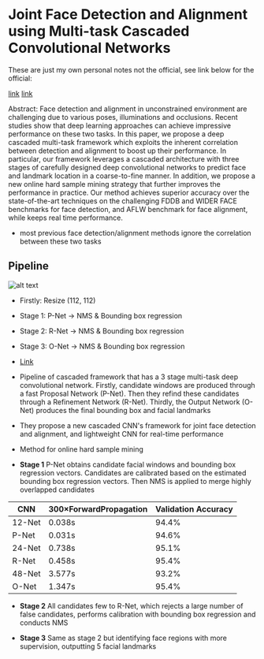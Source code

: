 # Joint Face Detection and Alignment using Multi-task Cascaded Convolutional Networks

These are just my own personal notes not the official, see link below for the official:

[link](https://kpzhang93.github.io/MTCNN_face_detection_alignment/index.html)
[link](https://kpzhang93.github.io/MTCNN_face_detection_alignment/paper/spl.pdf)

Abstract: Face detection and alignment in unconstrained environment are challenging due to various poses, illuminations and occlusions. 
Recent studies show that deep learning approaches can achieve impressive performance on these two tasks. 
In this paper, we propose a deep cascaded multi-task framework which exploits the inherent correlation between detection and 
alignment to boost up their performance. In particular, our framework leverages a cascaded architecture with three stages of 
carefully designed deep convolutional networks to predict face and landmark location in a coarse-to-fine manner. In addition, 
we propose a new online hard sample mining strategy that further improves the performance in practice. Our method achieves superior 
accuracy over the state-of-the-art techniques on the challenging FDDB and WIDER FACE benchmarks for face detection, and AFLW 
benchmark for face alignment, while keeps real time performance.

- most previous face detection/alignment methods ignore the correlation between these two tasks

## Pipeline

![alt text](https://kpzhang93.github.io/MTCNN_face_detection_alignment/support/index.png)

- Firstly: Resize (112, 112)
- Stage 1: P-Net -> NMS & Bounding box regression
- Stage 2: R-Net -> NMS & Bounding box regression
- Stage 3: O-Net -> NMS & Bounding box regression
- [Link](https://ai2-s2-public.s3.amazonaws.com/figures/2017-08-08/614a7c42aae8946c7ad4c36b53290860f6256441/2-Figure1-1.png)

- Pipeline of cascaded framework that has a 3 stage multi-task deep convolutional network. Firstly, candidate windows are produced through a fast Proposal Network (P-Net). Then they refind these candidates through a Refinement Network (R-Net). Thirdly, the Output Network (O-Net) produces the final bounding box and facial landmarks
- They propose a new cascaded CNN's framework for joint face detection and alignment, and lightweight CNN for real-time performance
- Method for online hard sample mining

- **Stage 1** P-Net obtains candidate facial windows and bounding box regression vectors. Candidates are calibrated based on the estimated bounding box regression vectors. Then NMS is applied to merge highly overlapped candidates

|CNN|300×ForwardPropagation|Validation Accuracy|
|------|---------------------|--------------------|
|12-Net|0.038s|94.4%|
|P-Net|0.031s|94.6%|
|24-Net|0.738s|95.1%|
|R-Net|0.458s|95.4%|
|48-Net|3.577s|93.2%|
|O-Net|1.347s|95.4% |

- **Stage 2** All candidates few to R-Net, which rejects a large number of false candidates, performs calibration with bounding box regression and conducts NMS

- **Stage 3** Same as stage 2 but identifying face regions with more supervision, outputting 5 facial landmarks

